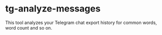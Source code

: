 # tg-analyze-messages
This tool analyzes your Telegram chat export history for common words, word count and so on.
